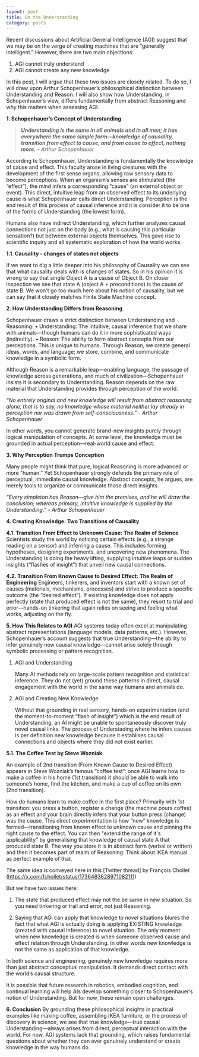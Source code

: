 ```yaml
---
layout: post
title: On the Understanding
category: posts
---
```

Recent discussions about Artificial General Intelligence (AGI) suggest that we may be on the verge of creating machines that are “generally intelligent.” However, there are two main objections:

1.	AGI cannot truly understand
2.	AGI cannot create any new knowledge

In this post, I will argue that these two issues are closely related. To do so, I will draw upon Arthur Schopenhauer’s philosophical distinction between Understanding and Reason. I will also show how Understanding, in Schopenhauer’s view, differs fundamentally from abstract Reasoning and why this matters when assessing AGI.

**1. Schopenhauer’s Concept of Understanding**

> _**Understanding is the same in all animals and in all men; it has everywhere the same simple form—knowledge of causality, transition from effect to cause, and from cause to effect, nothing more.** - Arthur Schopenhauer_


According to Schopenhauer, Understanding is fundamentally the knowledge of cause and effect. This faculty arose in living creatures with the development of the first sense organs, allowing raw sensory data to become perceptions. When an organism’s senses are stimulated (the “effect”), the mind infers a corresponding “cause” (an external object or event). This direct, intuitive leap from an observed effect to its underlying cause is what Schopenhauer calls direct Understanding. 
Perception is the end result of this process of causal inference and it is consider it to be one of the forms of Understanding (the lowest form).

Humans also have indirect Understanding, which further analyzes causal connections not just on the body (e.g., what is causing this particular sensation?) but between external objects themselves. This gave rise to scientific inquiry and all systematic exploration of how the world works.

**1.1. Causality - changes of states not objects**

If we want to dig a little deeper into his philosophy of Causality we can see that what causality deals with is changes of states. So in his opinion it is wrong to say that single Object A is a cause of Object B. On closer inspection we see that state A (object A + preconditions) is the cause of state B. We won't go too much here about his notion of causality, but we can say that it closely matches Finite State Machine concept.

**2. How Understanding Differs from Reasoning**

Schopenhauer draws a strict distinction between Understanding and Reasoning:
	•	Understanding: The intuitive, causal inference that we share with animals—though humans can do it in more sophisticated ways (indirectly).
	•	Reason: The ability to form abstract concepts from our perceptions. This is unique to humans. Through Reason, we create general ideas, words, and language; we store, combine, and communicate knowledge in a symbolic form.

Although Reason is a remarkable leap—enabling language, the passage of knowledge across generations, and much of civilization—Schopenhauer insists it is secondary to Understanding. Reason depends on the raw material that Understanding provides through perception of the world.

_“No entirely original and new knowledge will result from abstract reasoning alone; that is to say, no knowledge whose material neither lay already in perception nor was drawn from self-consciousness.” - Arthur Schopenhauer_

In other words, you cannot generate brand-new insights purely through logical manipulation of concepts. At some level, the knowledge must be grounded in actual perception—real-world cause and effect.

**3. Why Perception Trumps Conception**

Many people might think that pure, logical Reasoning is more advanced or more “human.” Yet Schopenhauer strongly defends the primary role of perceptual, immediate causal knowledge. Abstract concepts, he argues, are merely tools to organize or communicate those direct insights.

_“Every simpleton has Reason—give him the premises, and he will draw the conclusion; whereas primary, intuitive knowledge is supplied by the Understanding.” - Arthur Schopenhauer_


**4. Creating Knowledge: Two Transitions of Causality**

**4.1. Transition From Effect to Unknown Cause: The Realm of Science**
Scientists study the world by noticing certain effects (e.g., a strange reading on a sensor) and inferring a cause. This includes forming hypotheses, designing experiments, and uncovering new phenomena. The Understanding is doing the heavy lifting, supplying intuitive leaps or sudden insights (“flashes of insight”) that unveil new causal connections.

**4.2. Transition From Known Cause to Desired Effect: The Realm of Engineering**
Engineers, tinkerers, and inventors start with a known set of causes (materials, mechanisms, processes) and strive to produce a specific outcome (the “desired effect”). If existing knowledge does not apply perfectly (state that produced effect is not the same), they resort to trial and error—hands-on tinkering that again relies on seeing and feeling what works, adjusting on the fly.


**5. How This Relates to AGI**
AGI systems today often excel at manipulating abstract representations (language models, data patterns, etc.). However, Schopenhauer’s account suggests that true Understanding—the ability to infer genuinely new causal knowledge—cannot arise solely through symbolic processing or pattern recognition.

1.	AGI and Understanding

	Many AI methods rely on large-scale pattern recognition and statistical inference. They do not (yet) ground these patterns in direct, causal engagement with the world in the same way humans and animals do.

2.	AGI and Creating New Knowledge

	Without that grounding in real sensory, hands-on experimentation (and the moment-to-moment “flash of insight”) which is the end result of Understanding, an AI might be unable to spontaneously discover truly novel causal links. The process of Understading where he infers causes is per definition new knowledge because it establises causal connections and objects where they did not exist earlier.

**5.1. The Coffee Test by Steve Wozniak**

An example of 2nd transition (From Known Cause to Desired Effect) appears in Steve Wozniak’s famous “coffee test”: once AGI learns how to make a coffee in his home (1st transition) it should be able to walk into someone’s home, find the kitchen, and make a cup of coffee on its own (2nd transition).

How do humans learn to make coffee in the first place? Primarily with 1st transition: you press a button, register a change (the machine pours coffee) as an effect and your brain directly infers that your button press (change) was the cause. This direct experimentation is how “new” knowledge is formed—transitioning from known effect to unknown cause and pinning the right cause to the effect. You can then "extend the range of it's applicability" by generalising that knowledge of causal state A that produced state B. The way you store it is in abstract form (verbal or written) and then it becomes part of realm of Reasoning. Think about IKEA manual as perfect example of that. 

The same idea is conveyed here in this [Twitter thread] by François Chollet (https://x.com/fchollet/status/1736483628971082111)

But we have two issues here: 

1. The state that produced effect may not the be same in new situation. So you need tinkering or trail and error, not just Reasoning.

2. Saying that AGI can apply that knowledge to *novel* situations blures the fact that what AGI is actually doing is applying EXISTING knowledge (created with causal inference) to novel situation. The only moment when new knowledge is created is when someone observed cause and effect relation through Understanding. In other words new knowledge is not the same as application of that knowledge.

In both science and engineering, genuinely new knowledge requires more than just abstract conceptual manipulation. It demands direct contact with the world’s causal structure.

It is possible that future research in robotics, embodied cognition, and continual learning will help AIs develop something closer to Schopenhauer’s notion of Understanding. But for now, these remain open challenges.

**6. Conclusion**
By grounding these philosophical insights in practical examples like making coffee, assembling IKEA furniture, or the process of discovery in science, we see that true knowledge—true causal Understanding—always arises from direct, perceptual interaction with the world. For now, AGI systems lack that grounding, which raises fundamental questions about whether they can ever genuinely understand or create knowledge in the way humans do.
